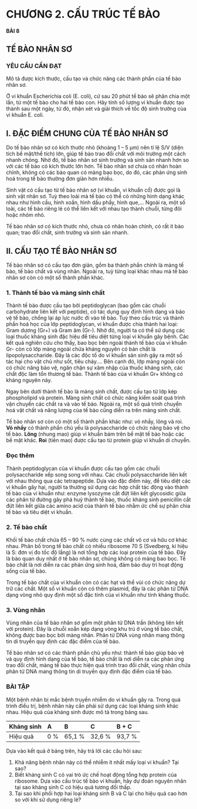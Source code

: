 # CHƯƠNG 2. CẤU TRÚC TẾ BÀO

#### BÀI 8
## TẾ BÀO NHÂN SƠ

### YÊU CẦU CẦN ĐẠT
Mô tả được kích thước, cấu tạo và chức năng các thành phần của tế bào nhân sơ.

Ở vi khuẩn Escherichia coli (E. coli), cứ sau 20 phút tế bào sẽ phân chia một lần, từ một tế bào cho hai tế bào con. Hãy tính số lượng vi khuẩn được tạo thành sau một ngày, từ đó, nhận xét và giải thích về tốc độ sinh trưởng của vi khuẩn E. coli.

## I. ĐẶC ĐIỂM CHUNG CỦA TẾ BÀO NHÂN SƠ

Do tế bào nhân sơ có kích thước nhỏ (khoảng 1 – 5 µm) nên tỉ lệ S/V (diện tích bề mặt/thể tích) lớn, giúp tế bào trao đổi chất với môi trường một cách nhanh chóng. Nhờ đó, tế bào nhân sơ sinh trưởng và sinh sản nhanh hơn so với các tế bào có kích thước lớn hơn. Tế bào nhân sơ chưa có nhân hoàn chỉnh, không có các bào quan có màng bao bọc, do đó, các phản ứng sinh hoá trong tế bào thường đơn giản hơn nhiều.

Sinh vật có cấu tạo từ tế bào nhân sơ (vi khuẩn, vi khuẩn cổ) được gọi là sinh vật nhân sơ. Tuỳ theo loài mà tế bào có thể có những hình dạng khác nhau như hình cầu, hình xoắn, hình dấu phẩy, hình que,... Ngoài ra, một số loài, các tế bào riêng lẻ có thể liên kết với nhau tạo thành chuỗi, từng đôi hoặc nhóm nhỏ.

Tế bào nhân sơ có kích thước nhỏ, chưa có nhân hoàn chỉnh, có rất ít bào quan; trao đổi chất, sinh trưởng và sinh sản nhanh.

## II. CẤU TẠO TẾ BÀO NHÂN SƠ
Tế bào nhân sơ có cấu tạo đơn giản, gồm ba thành phần chính là màng tế bào, tế bào chất và vùng nhân. Ngoài ra, tuỳ từng loại khác nhau mà tế bào nhân sơ còn có một số thành phần khác.

### 1. Thành tế bào và màng sinh chất

Thành tế bào được cấu tạo bởi peptidoglycan (bao gồm các chuỗi carbohydrate liên kết với peptide), có tác dụng quy định hình dạng và bảo vệ tế bào, chống lại áp lực nước đi vào tế bào. Tuỳ theo cấu trúc và thành phần hoá học của lớp peptidoglycan, vi khuẩn được chia thành hai loại: Gram dương (Gr+) và Gram âm (Gr-). Nhờ đó, người ta có thể sử dụng các loại thuốc kháng sinh đặc hiệu để tiêu diệt từng loại vi khuẩn gây bệnh. Các kết quả nghiên cứu cho thấy, bao bọc bên ngoài thành tế bào của vi khuẩn Gr- còn có lớp màng ngoài chứa kháng nguyên có bản chất là lipopolysaccharide. Đây là các độc tố do vi khuẩn sản sinh gây ra một số tác hại cho vật chủ như sốt, tiêu chảy.... Bên cạnh đó, lớp màng ngoài còn có chức năng bảo vệ, ngăn chặn sự xâm nhập của thuốc kháng sinh, các chất độc làm tổn thương tế bào. Thành tế bào của vi khuẩn Gr+ không có kháng nguyên nảy.

Ngay bên dưới thành tế bào là màng sinh chất, được cấu tạo từ lớp kép phospholipid và protein. Màng sinh chất có chức năng kiểm soát quá trình vận chuyển các chất ra và vào tế bào. Ngoài ra, một số quá trình chuyển hoá vật chất và năng lượng của tế bào cũng diễn ra trên màng sinh chất.

Tế bào nhân sơ còn có một số thành phần khác như: vỏ nhầy, lông và roi.
**Vỏ nhầy** có thành phần chủ yếu là polysaccharide có chức năng bảo vệ cho tế bào.
**Lông** (nhung mao) giúp vi khuẩn bám trên bề mặt tế bào hoặc các bề mặt khác.
**Roi** (tiên mao) được cấu tạo từ protein giúp vi khuẩn di chuyển.

### Đọc thêm
Thành peptidoglycan của vi khuẩn được cấu tạo gồm các chuỗi polysaccharide xếp song song với nhau. Các chuỗi polysaccharide liên kết với nhau thông qua các tetrapeptide. Dựa vào đặc điểm này, để tiêu diệt các vi khuẩn gây hại, người ta thường sử dụng các hợp chất tác động vào thành tế bào của vi khuẩn như: enzyme lysozyme cắt đứt liên kết glycosidic giữa các phân tử đường gây phá huỷ thành tế bào, thuốc kháng sinh penicillin cắt đứt liên kết giữa các amino acid của thành tế bào nhằm ức chế sự phân chia tế bào và tiêu diệt vi khuẩn.

### 2. Tế bào chất
Khối tế bào chất chứa 65 – 90 % nước cùng các chất vô cơ và hữu cơ khác nhau. Phân bố trong tế bào chất có nhiều ribosome 70 S (Svedberg, kí hiệu là S: đơn vị đo tốc độ lắng) là nơi tổng hợp các loại protein của tế bào. Đây là bào quan duy nhất ở tế bào nhân sơ, chúng không có màng bao bọc. Tế bào chất là nơi diễn ra các phản ứng sinh hoá, đảm bảo duy trì hoạt động sống của tế bào.

Trong tế bào chất của vi khuẩn còn có các hạt và thể vùi có chức năng dự trữ các chất. Một số vi khuẩn còn có thêm plasmid, đây là các phân tử DNA dạng vòng nhỏ quy định một số đặc tính của vi khuẩn như tính kháng thuốc.

### 3. Vùng nhân
Vùng nhân của tế bào nhân sơ gồm một phân tử DNA trần (không liên kết với protein). Đây là chuỗi xoắn kép dạng vòng khu trú ở vùng tế bào chất, không được bao bọc bởi màng nhân. Phân tử DNA vùng nhân mang thông tin di truyền quy định các đặc điểm của tế bào.

Tế bào nhân sơ có các thành phần chủ yếu như: thành tế bào giúp bảo vệ và quy định hình dạng của tế bào, tế bào chất là nơi diễn ra các phản ứng trao đổi chất, màng tế bào thực hiện quá trình trao đổi chất, vùng nhân chứa phân tử DNA mang thông tin di truyền quy định đặc điểm của tế bào.

### BÀI TẬP
Một bệnh nhân bị mắc bệnh truyền nhiễm do vi khuẩn gây ra. Trong quá trình điều trị, bệnh nhân này cần phải sử dụng các loại kháng sinh khác nhau. Hiệu quả của kháng sinh được mô tả trong bảng sau.

| Kháng sinh | A   | B     | C     | B + C   |
| :--------- | :-- | :---- | :---- | :------ |
| Hiệu quả   | 0 % | 65,1 % | 32,6 % | 93,7 % |

Dựa vào kết quả ở bảng trên, hãy trả lời các câu hỏi sau:
1. Khả năng bệnh nhân này có thể nhiễm ít nhất mấy loại vi khuẩn? Tại sao?
2. Biết kháng sinh C có vai trò ức chế hoạt động tổng hợp protein của ribosome. Dựa vào cấu trúc tế bào vi khuẩn, hãy dự đoán nguyên nhân tại sao kháng sinh C có hiệu quả tương đối thấp.
3. Tại sao khi phối hợp hai loại kháng sinh B và C lại cho hiệu quả cao hơn so với khi sử dụng riêng lẻ?
